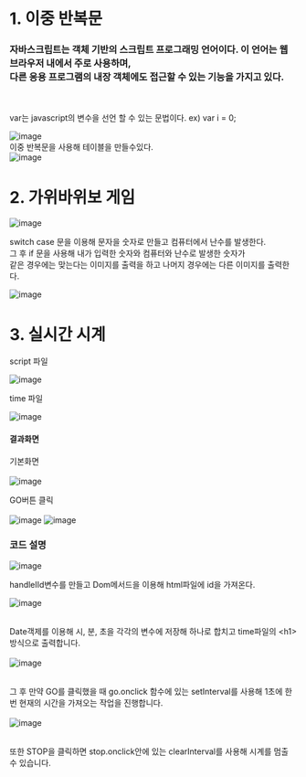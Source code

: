 <h1>1. 이중 반복문</h1>

<h3> 자바스크립트는 객체 기반의 스크립트 프로그래밍 언어이다. 이 언어는 웹 브라우저 내에서 주로 사용하며, <br>다른 응용 프로그램의 내장 객체에도 접근할 수 있는 기능을 가지고 있다.</h3><br>
<br>
var는 javascript의 변수을 선언 할 수 있는 문법이다. ex) var i = 0;

![image](https://user-images.githubusercontent.com/97486359/173486113-669497f9-5411-4a5f-8fe5-8df03e852bba.png) <br>
이중 반복문을 사용해 테이블을 만들수있다.<br>
![image](https://user-images.githubusercontent.com/97486359/173486138-0cea7c1e-4202-4e8b-9884-5979b2400171.png)

<h1>2. 가위바위보 게임</h1>

![image](https://user-images.githubusercontent.com/97486359/173514197-7dde8af6-2aa3-4b77-b183-daa022252a3f.png)

switch case 문을 이용해 문자을 숫자로 만들고 컴퓨터에서 난수를 발생한다. <br>그 후 if 문을 사용해 내가 입력한 숫자와 컴퓨터와 난수로 발생한 숫자가 <br>같은 경우에는 맞는다는 이미지를 출력을 하고 나머지 경우에는 다른 이미지를 출력한다.

![image](https://user-images.githubusercontent.com/97486359/173514256-9628b606-2c91-411d-afd7-892e17234fba.png)

<h1>3. 실시간 시계</h1>

script 파일 <br>

![image](https://user-images.githubusercontent.com/97486359/174727430-4e67a03f-df58-4d3a-9995-a777adfe8634.png)

time 파일<br>

![image](https://user-images.githubusercontent.com/97486359/174742041-d8af8516-5fdb-4d03-99b8-ac756f7c8ef9.png)

<h4>결과화면</h4>

기본화면<br><br>
![image](https://user-images.githubusercontent.com/97486359/174740149-6ccc6713-3962-4509-96d5-9de725264320.png)

GO버튼 클릭<br><br>
![image](https://user-images.githubusercontent.com/97486359/174740206-314707b6-5f03-442a-86bf-2169e5ff6881.png)
![image](https://user-images.githubusercontent.com/97486359/174740256-c9bdfd15-24b3-4a88-83f1-f29507b2098b.png)

<h3>코드 설명</h3>

![image](https://user-images.githubusercontent.com/97486359/174740457-01552fca-b7ce-4b8d-9dce-aa3ec0cca579.png) <br>

handleIId변수를 만들고 Dom메서드을 이용해 html파일에  id을 가져온다. <br>

![image](https://user-images.githubusercontent.com/97486359/174740974-9e0371f1-2114-4175-a16d-6d966f2f38f0.png) <br> <br>

Date객제를 이용해 시, 분, 초을 각각의 변수에 저장해 하나로 합치고 time파일의 \<h1>방식으로 출력합니다. <br> <br>
![image](https://user-images.githubusercontent.com/97486359/174741033-75459233-1d32-4bdf-95ee-b505a6ae14f8.png) <br> <br>

그 후 만약 GO를 클릭했을 때 go.onclick 함수에 있는 setInterval를 사용해 1초에 한 번 현재의 시간을 가져오는 작업을 진행합니다. <br> <br>
![image](https://user-images.githubusercontent.com/97486359/174741074-428336b8-ce4b-4321-aaa1-2e563b2accf9.png) <br> <br>

또한 STOP을 클릭하면 stop.onclick안에 있는 clearInterval를 사용해 시계를 멈출 수 있습니다.
